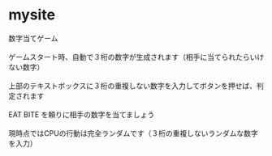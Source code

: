 # mysite
数字当てゲーム<br><br>
ゲームスタート時、自動で３桁の数字が生成されます（相手に当てられたらいけない数字）<br><br>
上部のテキストボックスに３桁の重複しない数字を入力してボタンを押せば、判定されます<br><br>
EAT BITE を頼りに相手の数字を当てましょう<br><br>
現時点ではCPUの行動は完全ランダムです（３桁の重複しないランダムな数字を入力）<br><br>
